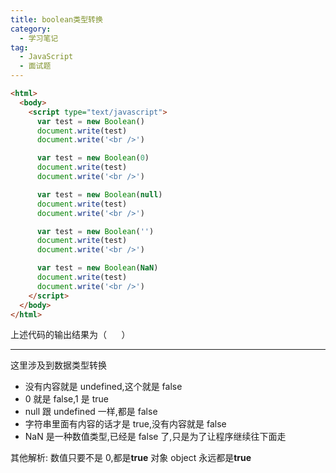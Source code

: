 ```yaml
---
title: boolean类型转换
category:
  - 学习笔记
tag:
  - JavaScript
  - 面试题
---
```


```html
<html>
  <body>
    <script type="text/javascript">
      var test = new Boolean()
      document.write(test)
      document.write('<br />')

      var test = new Boolean(0)
      document.write(test)
      document.write('<br />')

      var test = new Boolean(null)
      document.write(test)
      document.write('<br />')

      var test = new Boolean('')
      document.write(test)
      document.write('<br />')

      var test = new Boolean(NaN)
      document.write(test)
      document.write('<br />')
    </script>
  </body>
</html>
```

上述代码的输出结果为（      ）

---

这里涉及到数据类型转换

- 没有内容就是 undefined,这个就是 false
- 0 就是 false,1 是 true
- null 跟 undefined 一样,都是 false
- 字符串里面有内容的话才是 true,没有内容就是 false
- NaN 是一种数值类型,已经是 false 了,只是为了让程序继续往下面走

其他解析:
数值只要不是 0,都是**true**
对象 object 永远都是**true**
